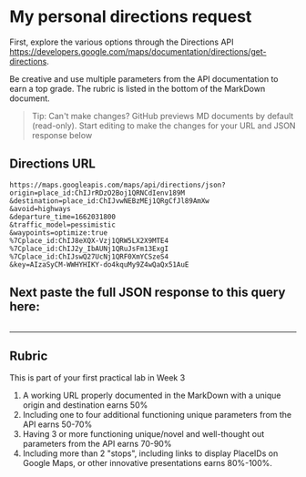 # My personal directions request

First, explore the various options through the Directions API https://developers.google.com/maps/documentation/directions/get-directions. 

Be creative and use multiple parameters from the API documentation to earn a top grade. The rubric is listed in the bottom of the MarkDown document. 

> Tip: Can't make changes? GitHub previews MD documents by default (read-only). Start editing to make the changes for your URL and JSON response below

## Directions URL

```
https://maps.googleapis.com/maps/api/directions/json?
origin=place_id:ChIJrRDzO2Boj1QRNCdIenv189M
&destination=place_id:ChIJvwNEBzMEj1QRgCfJl89AmXw
&avoid=highways
&departure_time=1662031800
&traffic_model=pessimistic
&waypoints=optimize:true
%7Cplace_id:ChIJ8eXQX-Vzj1QRW5LX2X9MTE4
%7Cplace_id:ChIJ2y_IbAUNj1QRuJsFm13ExgI
%7Cplace_id:ChIJswQ27UcNj1QRF0XmYCSzeS4
&key=AIzaSyCM-WWHYHIKY-do4kquMy9Z4wQaQx51AuE
```

## Next paste the full JSON response to this query here:

```JSON

```
____
## Rubric

This is part of your first practical lab in Week 3 

1. A working URL properly documented in the MarkDown with a unique origin and destination earns 50%
2. Including one to four additional functioning unique parameters from the API earns 50-70%
3. Having 3 or more functioning unique/novel and well-thought out parameters from the API earns 70-90%
4. Including more than 2 "stops", including links to display PlaceIDs on Google Maps, or other innovative presentations earns 80%-100%. 
